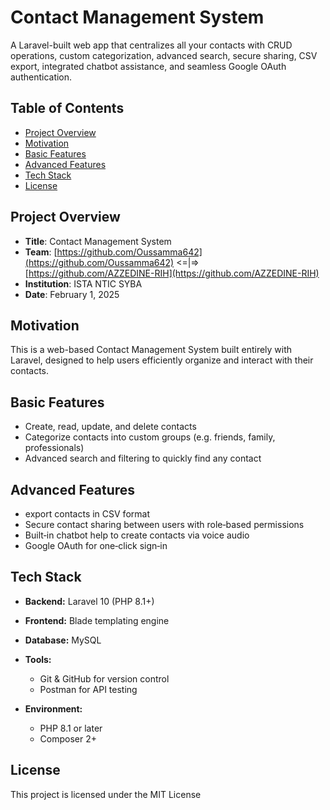 # Contact Management System

A Laravel-built web app that centralizes all your contacts with CRUD operations, custom categorization, advanced search, secure sharing, CSV export, integrated chatbot assistance, and seamless Google OAuth authentication.

## Table of Contents

* [Project Overview](#project-overview)
* [Motivation](#motivation)
* [Basic Features](#basic-features)
* [Advanced Features](#advanced-features)
* [Tech Stack](#tech-stack)
* [License](#license)

## Project Overview

* **Title**: Contact Management System
* **Team**: [https://github.com/Oussamma642](https://github.com/Oussamma642) <=|=> [https://github.com/AZZEDINE-RIH](https://github.com/AZZEDINE-RIH)
* **Institution**: ISTA NTIC SYBA
* **Date**: February 1, 2025

## Motivation

This is a web-based Contact Management System built entirely with Laravel, designed to help users efficiently organize and interact with their contacts.

## Basic Features

* Create, read, update, and delete contacts
* Categorize contacts into custom groups (e.g. friends, family, professionals)
* Advanced search and filtering to quickly find any contact

## Advanced Features

* export contacts in CSV format
* Secure contact sharing between users with role‑based permissions
* Built‑in chatbot help to create contacts via voice audio
* Google OAuth for one‑click sign‑in

## Tech Stack

* **Backend:** Laravel 10 (PHP 8.1+)
* **Frontend:** Blade templating engine
* **Database:** MySQL
* **Tools:**

  * Git & GitHub for version control
  * Postman for API testing
* **Environment:**

  * PHP 8.1 or later
  * Composer 2+

## License

This project is licensed under the MIT License
